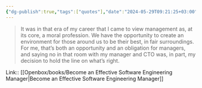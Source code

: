 ```yaml
---
{"dg-publish":true,"tags":["quotes"],"date":"2024-05-29T09:21:25+03:00","title":"management at core is a moral profession","aliases":"management at core is a moral profession","dg-path":"/quotes/202405290921.md","permalink":"/quotes/202405290921/","dgPassFrontmatter":true}
---
```



> It was in that era of my career that I came to view management as, at its core, a moral profession. We have the opportunity to create an environment for those around us to be their best, in fair surroundings. For me, that’s both an opportunity and an obligation for managers, and saying no in that room with my manager and CTO was, in part, my decision to hold the line on what’s right.

Link:: [[Openbox/books/Become an Effective Software Engineering Manager\|Become an Effective Software Engineering Manager]]

